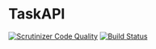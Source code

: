 # TaskAPI

 [![Scrutinizer Code Quality](https://scrutinizer-ci.com/g/francescfores/tasksAPI/badges/quality-score.png?b=master)](https://scrutinizer-ci.com/g/francescfores/tasksAPI/?branch=master)
 [![Build Status](https://travis-ci.org/francescfores/TaskAPI.svg?branch=master)](https://travis-ci.org/francescfores/TaskAPI)